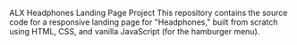 ALX Headphones Landing Page Project
This repository contains the source code for a responsive landing page for "Headphones," built from scratch using HTML, CSS, and vanilla JavaScript (for the hamburger menu). 